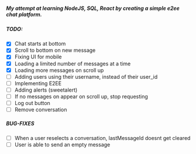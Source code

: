 ##### My attempt at learning NodeJS, SQL, React by creating a simple e2ee chat platform.

##### TODO:

- [x] Chat starts at bottom
- [x] Scroll to bottom on new message
- [x] Fixing UI for mobile
- [x] Loading a limited number of messages at a time
- [x] Loading more messages on scroll up
- [ ] Adding users using their username, instead of their user_id
- [ ] Implementing E2EE
- [ ] Adding alerts (sweetalert)
- [ ] If no messages on appear on scroll up, stop requesting
- [ ] Log out button
- [ ] Remove conversation

##### BUG-FIXES

- [ ] When a user reselects a conversation, lastMessageId doesnt get cleared
- [ ] User is able to send an empty message
